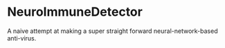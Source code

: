 NeuroImmuneDetector
===================

A naive attempt at making a super straight forward neural-network-based anti-virus.
